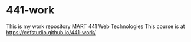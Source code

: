 # 441-work
This is my work repository MART 441 Web Technologies
This course is at https://cefstudio.github.io/441-work/
